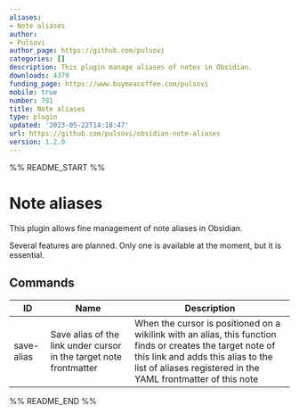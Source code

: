 ```yaml
---
aliases:
- Note aliases
author:
- Pulsovi
author_page: https://github.com/pulsovi
categories: []
description: This plugin manage aliases of notes in Obsidian.
downloads: 4379
funding_page: https://www.buymeacoffee.com/pulsovi
mobile: true
number: 781
title: Note aliases
type: plugin
updated: '2023-05-22T14:18:47'
url: https://github.com/pulsovi/obsidian-note-aliases
version: 1.2.0
---
```


%% README_START %%

# Note aliases

This plugin allows fine management of note aliases in Obsidian.

Several features are planned. Only one is available at the moment, but it is essential.

## Commands

|ID|Name|Description|
|--|----|-----------|
|save-alias|Save alias of the link under cursor in the target note frontmatter|When the cursor is positioned on a wikilink with an alias, this function finds or creates the target note of this link and adds this alias to the list of aliases registered in the YAML frontmatter of this note|


%% README_END %%